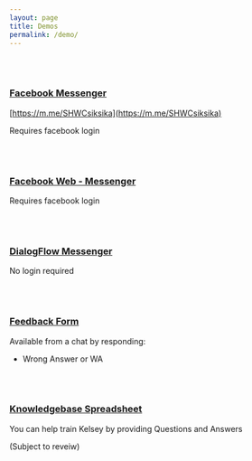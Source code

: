 ```yaml
---
layout: page
title: Demos
permalink: /demo/
---
```


<br /><br />


### [Facebook Messenger](https://m.me/SHWCsiksika)
[https://m.me/SHWCsiksika](https://m.me/SHWCsiksika)

Requires facebook login

<br /><br />

### [Facebook Web - Messenger](../fbm-demo/)

Requires facebook login

<br /><br />

### [DialogFlow Messenger](../dfm-demo/)
No login required

<br /><br />

### [Feedback Form](https://forms.gle/k6VynHKFqEmYWzYb9)
Available from a chat by responding:
* Wrong Answer or WA

<br /><br />

### [Knowledgebase Spreadsheet](../kb/)
You can help train Kelsey by providing Questions and Answers

(Subject to reveiw)